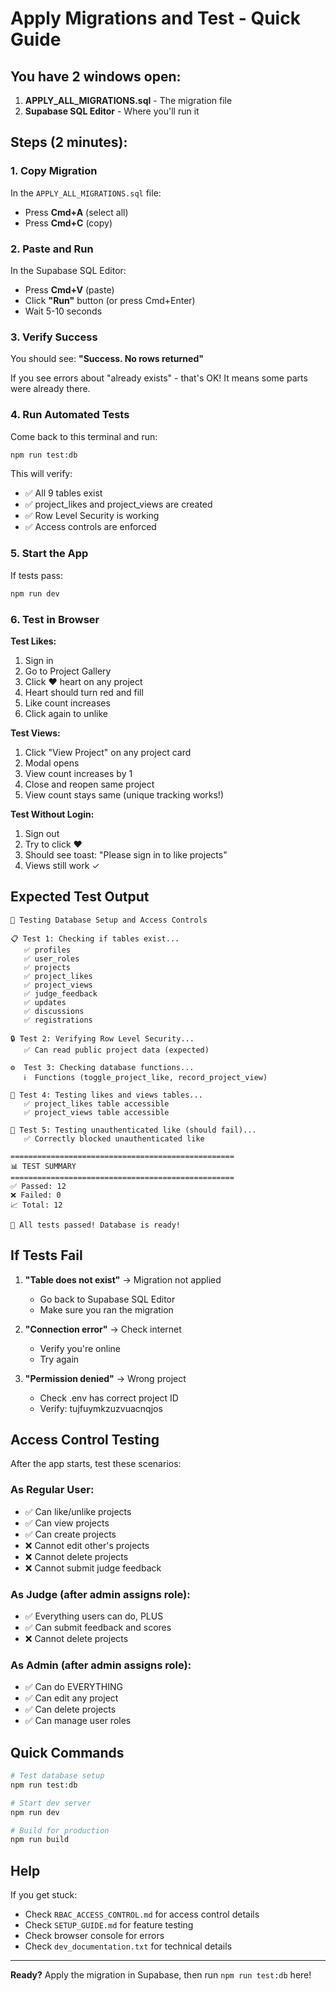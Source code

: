 # Apply Migrations and Test - Quick Guide

## You have 2 windows open:

1. **APPLY_ALL_MIGRATIONS.sql** - The migration file
2. **Supabase SQL Editor** - Where you'll run it

## Steps (2 minutes):

### 1. Copy Migration
In the `APPLY_ALL_MIGRATIONS.sql` file:
- Press **Cmd+A** (select all)
- Press **Cmd+C** (copy)

### 2. Paste and Run
In the Supabase SQL Editor:
- Press **Cmd+V** (paste)
- Click **"Run"** button (or press Cmd+Enter)
- Wait 5-10 seconds

### 3. Verify Success
You should see: **"Success. No rows returned"**

If you see errors about "already exists" - that's OK! It means some parts were already there.

### 4. Run Automated Tests
Come back to this terminal and run:

```bash
npm run test:db
```

This will verify:
- ✅ All 9 tables exist
- ✅ project_likes and project_views are created
- ✅ Row Level Security is working
- ✅ Access controls are enforced

### 5. Start the App
If tests pass:

```bash
npm run dev
```

### 6. Test in Browser

**Test Likes:**
1. Sign in
2. Go to Project Gallery
3. Click ❤️ heart on any project
4. Heart should turn red and fill
5. Like count increases
6. Click again to unlike

**Test Views:**
1. Click "View Project" on any project card
2. Modal opens
3. View count increases by 1
4. Close and reopen same project
5. View count stays same (unique tracking works!)

**Test Without Login:**
1. Sign out
2. Try to click ❤️
3. Should see toast: "Please sign in to like projects"
4. Views still work ✓

## Expected Test Output

```
🧪 Testing Database Setup and Access Controls

📋 Test 1: Checking if tables exist...
   ✅ profiles
   ✅ user_roles
   ✅ projects
   ✅ project_likes
   ✅ project_views
   ✅ judge_feedback
   ✅ updates
   ✅ discussions
   ✅ registrations

🔒 Test 2: Verifying Row Level Security...
   ✅ Can read public project data (expected)

⚙️  Test 3: Checking database functions...
   ℹ️  Functions (toggle_project_like, record_project_view)

👀 Test 4: Testing likes and views tables...
   ✅ project_likes table accessible
   ✅ project_views table accessible

🔐 Test 5: Testing unauthenticated like (should fail)...
   ✅ Correctly blocked unauthenticated like

==================================================
📊 TEST SUMMARY
==================================================
✅ Passed: 12
❌ Failed: 0
📈 Total: 12

🎉 All tests passed! Database is ready!
```

## If Tests Fail

1. **"Table does not exist"** → Migration not applied
   - Go back to Supabase SQL Editor
   - Make sure you ran the migration
   
2. **"Connection error"** → Check internet
   - Verify you're online
   - Try again

3. **"Permission denied"** → Wrong project
   - Check .env has correct project ID
   - Verify: tujfuymkzuzvuacnqjos

## Access Control Testing

After the app starts, test these scenarios:

### As Regular User:
- ✅ Can like/unlike projects
- ✅ Can view projects
- ✅ Can create projects
- ❌ Cannot edit other's projects
- ❌ Cannot delete projects
- ❌ Cannot submit judge feedback

### As Judge (after admin assigns role):
- ✅ Everything users can do, PLUS
- ✅ Can submit feedback and scores
- ❌ Cannot delete projects

### As Admin (after admin assigns role):
- ✅ Can do EVERYTHING
- ✅ Can edit any project
- ✅ Can delete projects
- ✅ Can manage user roles

## Quick Commands

```bash
# Test database setup
npm run test:db

# Start dev server
npm run dev

# Build for production
npm run build
```

## Help

If you get stuck:
- Check `RBAC_ACCESS_CONTROL.md` for access control details
- Check `SETUP_GUIDE.md` for feature testing
- Check browser console for errors
- Check `dev_documentation.txt` for technical details

---

**Ready?** Apply the migration in Supabase, then run `npm run test:db` here!

